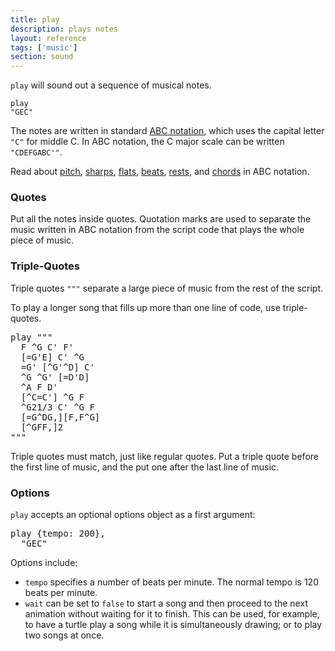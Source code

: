 ```yaml
---
title: play
description: plays notes
layout: reference
tags: ['music']
section: sound
---
```


<code>play</code> will sound out a sequence of musical notes.

<code class="jumbo">play <span data-dfn="notes">"GEC"</span></code>

The notes are written in standard
<a target="_blank" href="http://www.lesession.co.uk/abc/abc_notation.htm">ABC notation</a>, which
uses the capital letter <code>"C"</code> for middle C.
In ABC notation, the C major scale can be written <code>"CDEFGABC'"</code>.

Read about <a href="pitch.html">pitch</a>, <a href="sharps.html">sharps</a>,
<a href="flats.html">flats</a>, <a href="beats.html">beats</a>,
<a href="rests.html">rests</a>, and <a href="chords.html">chords</a>
in ABC notation.

<h3>Quotes</h3>

Put all the notes inside quotes.
Quotation marks are used to separate the music written
in ABC notation from the script code that plays the whole
piece of music.

<h3>Triple-Quotes</h3>

Triple quotes `"""` separate a large piece of music
from the rest of the script.

To play a longer song that fills up more than one line of code, use
triple-quotes.

<pre class="jumbo">play <span data-dfnup="triple-quote">"""</span>
  F ^G C' F'
  [=G'E] C' ^G
  =G' [^G'^D] C'
  ^G ^G' [=D'D]
  ^A F D'
  [^C=C'] ^G F
  ^G21/3 C' ^G F
  [=G^DG,][F,F^G]
  [^GFF,]2
<span data-dfn="matching triple-quote">"""</span></pre>

Triple quotes must match, just like regular quotes.  Put a triple
quote before the first line of music, and the put one
after the last line of music.

<h3>Options</h3>

<code>play</code> accepts an optional options object as a first argument:

<pre class="jumbo">play <span data-dfnup="options">{tempo: 200}</span>,
  "GEC"</pre>

Options include:
* <code>tempo</code> specifies a number of beats per minute.
  The normal tempo is 120 beats per minute.
* <code>wait</code> can be set to <code>false</code> to start
  a song and then proceed to the next animation without waiting for
  it to finish. This can be used, for example, to have a turtle
  play a song while it is simultaneously drawing; or to play two songs
  at once.
